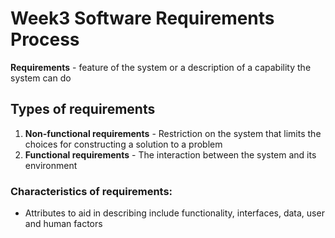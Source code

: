 # Week3 Software Requirements Process

**Requirements** - feature of the system or a description of a capability the system can do

## Types of requirements

1. **Non-functional requirements** - Restriction on the system that limits the choices for constructing a solution to a problem
2. **Functional requirements** - The interaction between the system and its environment

### Characteristics of requirements:

 - Attributes to aid in describing include functionality, interfaces, data, user and human factors